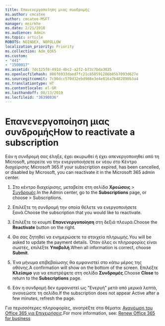 ```yaml
---
title: Επανενεργοποίηση μιας συνδρομής
ms.author: cmcatee
author: cmcatee-MSFT
manager: mnirkhe
ms.date: 2/21/2018
ms.audience: Admin
ms.topic: article
ROBOTS: NOINDEX, NOFOLLOW
localization_priority: Priority
ms.collection: Adm_O365
ms.custom:
- "441"
- "1500017"
ms.assetid: 7dc125f8-491d-4bc2-a2f2-b73c7bda3035
ms.openlocfilehash: 886f6933daed7fc21c858591286b05b7093d627e
ms.sourcegitcommit: 7c90dcc570d32ebd968e3e4e816a7b482890b3a4
ms.translationtype: HT
ms.contentlocale: el-GR
ms.lasthandoff: 08/13/2019
ms.locfileid: "36390836"
---
```

# <a name="how-to-reactivate-a-subscription"></a><span data-ttu-id="4a00b-102">Επανενεργοποίηση μιας συνδρομής</span><span class="sxs-lookup"><span data-stu-id="4a00b-102">How to reactivate a subscription</span></span>

<span data-ttu-id="4a00b-103">Εάν η συνδρομή σας έληξε, έχει ακυρωθεί ή έχει απενεργοποιηθεί από τη Microsoft, μπορείτε να την ενεργοποιήσετε εκ νέου στο Κέντρο διαχείρισης Microsoft 365.</span><span class="sxs-lookup"><span data-stu-id="4a00b-103">If your subscription expired, has been cancelled, or disabled by Microsoft, you can reactivate it in the Microsoft 365 admin center.</span></span>
  
1. <span data-ttu-id="4a00b-104">Στο κέντρο διαχείρισης, μεταβείτε στη σελίδα **Χρεώσεις** \> [Συνδρομές](https://go.microsoft.com/fwlink/p/?linkid=842054).</span><span class="sxs-lookup"><span data-stu-id="4a00b-104">In the Admin center, go to the **Subscriptions** page, or choose \> [](https://go.microsoft.com/fwlink/p/?linkid=842054) Subscriptions.</span></span>

2. <span data-ttu-id="4a00b-105">Επιλέξτε τη συνδρομή την οποία θέλετε να ενεργοποιήσετε ξανά.</span><span class="sxs-lookup"><span data-stu-id="4a00b-105">Choose the subscription that you would like to reactivate.</span></span>

3. <span data-ttu-id="4a00b-106">Επιλέξτε το κουμπί **Επανενεργοποίηση** στη δεξιά πλευρά.</span><span class="sxs-lookup"><span data-stu-id="4a00b-106">Choose the **Reactivate** button on the right.</span></span>

4. <span data-ttu-id="4a00b-107">Θα σας ζητηθεί να ενημερώσετε τα στοιχεία πληρωμής.</span><span class="sxs-lookup"><span data-stu-id="4a00b-107">You will be asked to update the payment details.</span></span> <span data-ttu-id="4a00b-108">Όταν όλες οι πληροφορίες είναι σωστές, επιλέξτε **Υποβολή**.</span><span class="sxs-lookup"><span data-stu-id="4a00b-108">When all information is correct, choose **Submit**.</span></span>

5. <span data-ttu-id="4a00b-109">Ένα μήνυμα επιβεβαίωσης θα εμφανιστεί στο κάτω μέρος της οθόνης.</span><span class="sxs-lookup"><span data-stu-id="4a00b-109">A confirmation will show on the bottom of the screen.</span></span> <span data-ttu-id="4a00b-110">Επιλέξτε **Κλείσιμο** για να επιστρέψετε στη σελίδα **Συνδρομές**.</span><span class="sxs-lookup"><span data-stu-id="4a00b-110">Choose **Close** to return to the **Subscriptions** page.</span></span>

6. <span data-ttu-id="4a00b-111">Εάν η συνδρομή δεν εμφανιστεί ως "Ενεργή" μετά από μερικά λεπτά, ανανεώστε τη σελίδα.</span><span class="sxs-lookup"><span data-stu-id="4a00b-111">If the subscription does not appear Active after a few minutes, refresh the page.</span></span>

<span data-ttu-id="4a00b-112">Για περισσότερες πληροφορίες, ανατρέξτε στα θέματα: [Ανανέωση του Office 365 για Επιχειρήσεις](https://docs.microsoft.com/el-GR/office365/admin/subscriptions-and-billing/renew-your-subscription).</span><span class="sxs-lookup"><span data-stu-id="4a00b-112">For more information, see: [Renew Office 365 for business](https://docs.microsoft.com/en-us/office365/admin/subscriptions-and-billing/renew-your-subscription)</span></span>